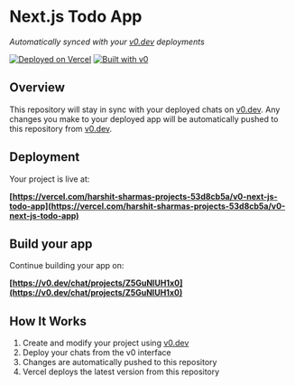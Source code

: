 # Next.js Todo App

*Automatically synced with your [v0.dev](https://v0.dev) deployments*

[![Deployed on Vercel](https://img.shields.io/badge/Deployed%20on-Vercel-black?style=for-the-badge&logo=vercel)](https://vercel.com/harshit-sharmas-projects-53d8cb5a/v0-next-js-todo-app)
[![Built with v0](https://img.shields.io/badge/Built%20with-v0.dev-black?style=for-the-badge)](https://v0.dev/chat/projects/Z5GuNlUH1x0)

## Overview

This repository will stay in sync with your deployed chats on [v0.dev](https://v0.dev).
Any changes you make to your deployed app will be automatically pushed to this repository from [v0.dev](https://v0.dev).

## Deployment

Your project is live at:

**[https://vercel.com/harshit-sharmas-projects-53d8cb5a/v0-next-js-todo-app](https://vercel.com/harshit-sharmas-projects-53d8cb5a/v0-next-js-todo-app)**

## Build your app

Continue building your app on:

**[https://v0.dev/chat/projects/Z5GuNlUH1x0](https://v0.dev/chat/projects/Z5GuNlUH1x0)**

## How It Works

1. Create and modify your project using [v0.dev](https://v0.dev)
2. Deploy your chats from the v0 interface
3. Changes are automatically pushed to this repository
4. Vercel deploys the latest version from this repository